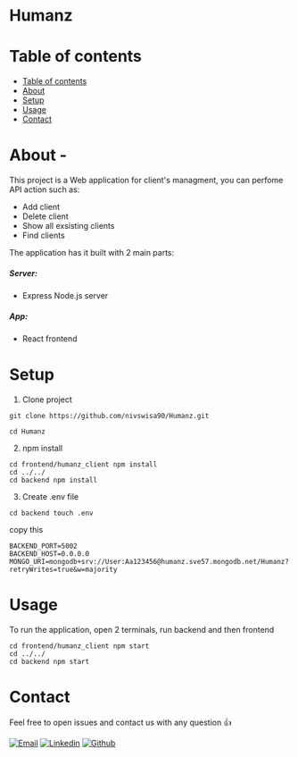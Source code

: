 
# Humanz
# Table of contents
- [Table of contents](#table-of-contents)
- [About](#about)
- [Setup](#setup)
- [Usage](#usage)
- [Contact](#contact)


# About - 
This project is a Web application for client's managment, you can perfome API action such as: 
- Add client
- Delete client
- Show all exsisting clients
- Find clients

The application has it built with 2 main parts:
##### Server:
  - Express Node.js server 
##### App:
  - React frontend

# Setup
1. Clone project 
```
git clone https://github.com/nivswisa90/Humanz.git

cd Humanz
```
2. npm install
```
cd frontend/humanz_client npm install
cd ../../
cd backend npm install
```
3. Create .env file 
```
cd backend touch .env
```
copy this
```
BACKEND_PORT=5002
BACKEND_HOST=0.0.0.0
MONGO_URI=mongodb+srv://User:Aa123456@humanz.sve57.mongodb.net/Humanz?retryWrites=true&w=majority
```
# Usage

To run the application, open 2 terminals, run backend and then frontend
```
cd frontend/humanz_client npm start
cd ../../
cd backend npm start
```
# Contact

Feel free to open issues and contact us with any question :+1:

<p align="center">

  [![Email](https://img.shields.io/badge/ProtonMail-8B89CC?style=for-the-badge&logo=protonmail&logoColor=white)](mailto:nivswisa9@gmail.com)
  [![Linkedin](https://img.shields.io/badge/LinkedIn-0077B5?style=for-the-badge&logo=linkedin&logoColor=white)](https://www.linkedin.com/in/niv-swisa/)
  [![Github](https://img.shields.io/badge/GitHub-100000?style=for-the-badge&logo=github&logoColor=white)](https://github.com/nivswisa90)
</p>
